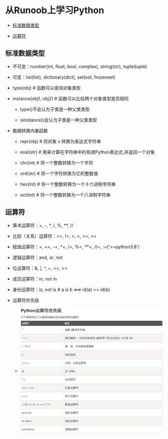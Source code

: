 # 从Runoob上学习Python

  + [标准数据类型](#标准数据类型)

  + [运算符](#运算符)

## 标准数据类型

  + 不可变：number(int, float, bool, complex), string(str), tuple(tuple)
  
  + 可变：list(list), dictionary(dict), set(set, frozenset)
  
  + type(obj) # 函数可以查询对象类型
  
  + instance(obj1, obj2) # 函数可以比较两个对象类型是否相同
  
    - type()不会认为子类是一种父类类型
   
    - isinstance()会认为子类是一种父类类型
   
  + 数据转换内置函数
  
    - repr(obj) # 将对象 x 转换为表达式字符串
   
    - eval(str) # 用来计算在字符串中的有效Python表达式,并返回一个对象
   
    - chr(int) # 将一个整数转换为一个字符
   
    - ord(str) # 将一个字符转换为它的整数值
   
    - hex(int) # 将一个整数转换为一个十六进制字符串
   
    - oct(int) # 将一个整数转换为一个八进制字符串

## 运算符

  + 算术运算符：+, -, *, /, %, **, //
  
  + 比较（关系）运算符：==, !=, >, <, >=, <=
  
  + 赋值运算符：=, +=, -=, *=, /=, %=, **=, //=, :=('>=python3.8')
  
  + 逻辑运算符：and, or, not
  
  + 位运算符：&, |, ^, ~, <<, >>
  
  + 成员运算符：in, not in
  
  + 身份运算符：is, not is # a is b <==> id(a) == id(b)
  
  + 运算符优先级
  
    - <img style="width:500px;" src="./resources/python_operator_precedence.png"  alt="运算符优先级图片" align=center />
